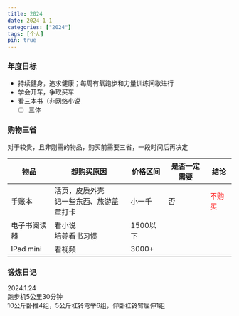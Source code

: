 ```yaml
---
title: 2024
date: 2024-1-1
categories: ["2024"]
tags: [个人]
pin: true
---
```

### 年度目标
- 持续健身，追求健康；每周有氧跑步和力量训练间歇进行
- 学会开车，争取买车
- 看三本书（非网络小说
	- [ ] 三体

### 购物三省
对于较贵，且非刚需的物品，购买前需要三省，一段时间后再决定

| 物品 | 想购买原因 | 价格区间 | 是否一定需要 | 结论 |
| ---- | ---- | ---- | ---- | ---- |
| 手账本 | 活页，皮质外壳  <br>记一些东西、旅游盖章打卡 | 小一千 | 否 | <span style="color:red">不购买</span><br> |
| 电子书阅读器 | 看小说<br>培养看书习惯 | 1500以下 |  |  |
| IPad mini | 看视频 | 3000+ |  |  |

### 锻炼日记
2024.1.24  
跑步机5公里30分钟  
10公斤卧推4组，5公斤杠铃弯举6组，仰卧杠铃臂屈伸1组